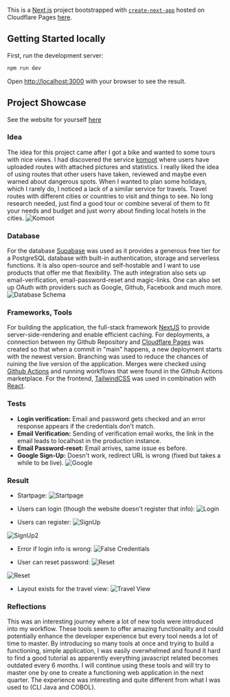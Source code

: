This is a [Next.js](https://nextjs.org/) project bootstrapped with [`create-next-app`](https://github.com/vercel/next.js/tree/canary/packages/create-next-app) hosted on Cloudflare Pages [here](https://travelapp.emrebox.work).

## Getting Started locally

First, run the development server:

```bash
npm run dev
```
Open [http://localhost:3000](http://localhost:3000) with your browser to see the result.

## Project Showcase
See the website for yourself [here](https://travelapp.emrebox.work)
### Idea
The idea for this project came after I got a bike and wanted to some tours with nice views. I had discovered the service [komoot](https://komoot.com) where users have uploaded routes with attached pictures and statistics. I really liked the idea of using routes that other users have taken, reviewed and maybe even warned about dangerous spots. 
When I wanted to plan some holidays, which I rarely do, I noticed a lack of a similar service for travels. Travel routes with different cities or countries to visit and things to see. No long research needed, just find a good tour or combine several of them to fit your needs and budget and just worry about finding local hotels in the cities.
![Komoot](https://github.com/EmreTokyuez/travel/blob/main/images/komoot.png)

### Database
For the database [Supabase](https://supabase.com) was used as it provides a generous free tier for a PostgreSQL database with built-in authentication, storage and serverless functions. It is also open-source and self-hostable and I want to use products that offer me that flexibility.
The auth integration also sets up email-verification, email-password-reset and magic-links. One can also set up OAuth with providers such as Google, Github, Facebook and much more.
![Database Schema](https://github.com/EmreTokyuez/travel/blob/main/images/supabase.png)

### Frameworks, Tools
For building the application, the full-stack framework [NextJS](https://nextjs.org/) to provide server-side-rendering and enable efficient caching. For deployments, a connection between my Github Repository and [Cloudflare Pages](https://pages.cloudflare.com/) was created so that when a commit in "main" happens, a new deployment starts with the newest version. Branching was used to reduce the chances of ruining the live version of the application. Merges were checked using [Github Actions](https://docs.github.com/en/actions) and running workflows that were found in the Github Actions marketplace.
For the frontend, [TailwindCSS](https://tailwindcss.com/) was used in combination with [React](https://react.dev/).
### Tests
- **Login verification:** Email and password gets checked and an error response appears if the credentials don't match.
- **Email Verification:**
Sending of verification email works, the link in the email leads to localhost in the production instance. 
- **Email Password-reset:** Email arrives, same issue es before.
- **Google Sign-Up:** Doesn't work, redirect URL is wrong (fixed but takes a while to be live).
 ![Google](https://github.com/EmreTokyuez/travel/blob/main/images/google.png)

### Result
- Startpage:
![Startpage](https://github.com/EmreTokyuez/travel/blob/main/images/startpage.png)

- Users can login (though the website doesn't register that info):
![Login](https://github.com/EmreTokyuez/travel/blob/main/images/signin.png)

- Users can register:
![SignUp](https://github.com/EmreTokyuez/travel/blob/main/images/signup.png)

![SignUp2](https://github.com/EmreTokyuez/travel/blob/main/images/email.png)
  
- Error if login info is wrong:
![False Credentials](https://github.com/EmreTokyuez/travel/blob/main/images/invalid.png)

- User can reset password:
![Reset](https://github.com/EmreTokyuez/travel/blob/main/images/reset.png)

![Reset](https://github.com/EmreTokyuez/travel/blob/main/images/reset2.png)

- Layout exists for the travel view:
![Travel View](https://github.com/EmreTokyuez/travel/blob/main/images/travels.png)

### Reflections
This was an interesting journey where a lot of new tools were introduced into my workflow. These tools seem to offer amazing functionality and could potentially enhance the developer experience but every tool needs a lot of time to master. By introducing so many tools at once and trying to build a functioning, simple application, I was easily overwhelmed and found it hard to find a good tutorial as apparently everything javascript related becomes outdated every 6 months.
I will continue using these tools and will try to master one by one to create a functioning web application in the next quarter.
The experience was interesting and quite different from what I was used to (CLI Java and COBOL).